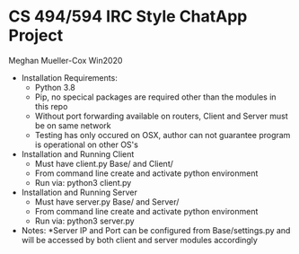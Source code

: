 # CS 494/594 IRC Style ChatApp Project
Meghan Mueller-Cox Win2020

* Installation Requirements:
    * Python 3.8
    * Pip, no specical packages are required other than the modules in this
      repo
    * Without port forwarding available on routers, Client and Server must be 
      on same network
    * Testing has only occured on OSX, author can not guarantee
      program is operational on other OS's 
* Installation and Running Client
    * Must have client.py Base/ and Client/
    * From command line create and activate python environment
    * Run via: python3 client.py
* Installation and Running Server
    * Must have server.py Base/ and Server/
    * From command line create and activate python environment
    * Run via: python3 server.py
* Notes:
    *Server IP and Port can be configured from Base/settings.py and will be
  accessed by both client and server modules accordingly